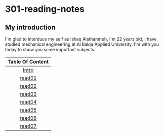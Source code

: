 # 301-reading-notes

## My introduction
I'm glad to interduce my self as Ishaq Alathamneh, I'm 22 years old, I have studied mechanical engineering at Al Balqa Applied University.
I'm with you today to show you some important subjects.



| Table Of Content  | 
| :-----------------: | 
 | [Intro](https://ishaqalathamneh.github.io/reading-notes/301read/)        |  
| [read01](https://ishaqalathamneh.github.io/reading-notes/301read/read01)|  
| [read02](https://ishaqalathamneh.github.io/reading-notes/301read/read02)|  
| [read03](https://ishaqalathamneh.github.io/reading-notes/301read/read03)|
| [read04](https://ishaqalathamneh.github.io/reading-notes/301read/read04)|
| [read05](https://ishaqalathamneh.github.io/reading-notes/301read/read05)|
| [read06](https://ishaqalathamneh.github.io/reading-notes/301read/read06)|
| [read07](https://ishaqalathamneh.github.io/reading-notes/301read/read07)|